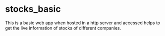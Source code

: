 # stocks_basic
This is a basic web app when hosted in a http server and accessed helps to get the live information of stocks of different companies. 
